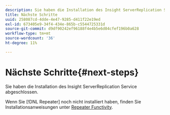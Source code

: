 ```yaml
---
description: Sie haben die Installation des Insight ServerReplication Service abgeschlossen.
title: Nächste Schritte
uuid: 258087cd-4dde-4e47-9285-d411f22e19ed
exl-id: 673405e9-34f4-434e-865b-c5544725331d
source-git-commit: d9df90242ef96188f4e4b5e6d04cfef196b0a628
workflow-type: tm+mt
source-wordcount: '36'
ht-degree: 11%

---
```


# Nächste Schritte{#next-steps}

Sie haben die Installation des Insight ServerReplication Service abgeschlossen.

Wenn Sie [!DNL Repeater] noch nicht installiert haben, finden Sie Installationsanweisungen unter [Repeater Functivity](../../../home/c-inst-svr/c-rptr-fntly/c-rptr-fntly.md#concept-78613328ece345b2937cd6e43d7f31f2).
